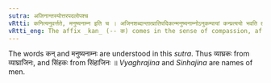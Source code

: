 ```yaml
---
sutra: अजिनान्तस्योत्तरपदलोपश्च
vRtti: कनित्यनुवर्त्तते, मनुष्यनाम्न इति च । अजिनशब्दान्तात्प्रातिपदिकान्मनुष्यनाम्नोऽनुकम्पायां कन्प्रत्ययो भवति तस्य चोत्तरपदलोपः ॥
vRtti_eng: The affix _kan_ (-- क) comes in the sense of compassion, after a man-name ending in अजिन, and this second member is elided before the affix.
---
```

The words कन् and मनुष्यनाम्नः are understood in this _sutra_. Thus व्याघ्रकः from व्याघ्राजिनः, and सिंहकः from सिंहाजिनः ॥ _Vyaghrajina_ and _Sinhajina_ are names of men.
